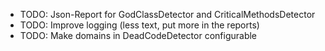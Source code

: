 - TODO: Json-Report for GodClassDetector and CriticalMethodsDetector
- TODO: Improve logging (less text, put more in the reports)
- TODO: Make domains in DeadCodeDetector configurable